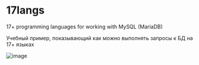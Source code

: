 # 17langs
17+ programming languages for working with MySQL (MariaDB)

Учебный пример, показывающий как можно выполнять запросы к БД на 17+ языках

![image](https://github.com/alex1543/17langs/assets/10297748/15b8cdf8-c244-417a-a145-64038cd6d61a)
